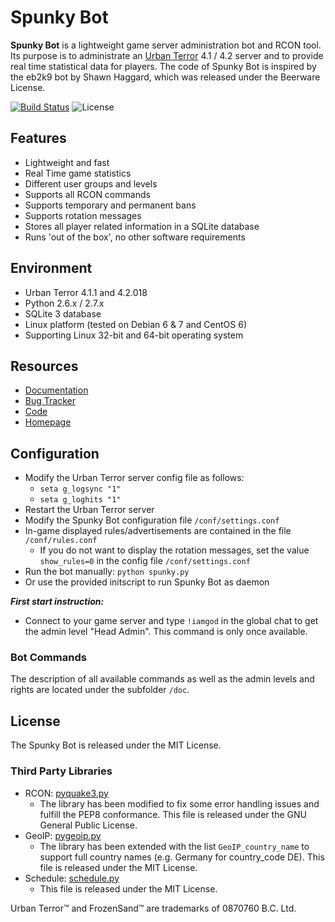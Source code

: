 # Spunky Bot

**Spunky Bot** is a lightweight game server administration bot and RCON tool.
Its purpose is to administrate an [Urban Terror](http://www.urbanterror.info) 4.1 / 4.2 server and to provide real time statistical data for players.
The code of Spunky Bot is inspired by the eb2k9 bot by Shawn Haggard, which was released under the Beerware License.

[![Build Status](https://travis-ci.org/SpunkyBot/spunkybot.png?branch=master)](https://travis-ci.org/SpunkyBot/spunkybot)
![License](http://img.shields.io/badge/license-MIT-blue.svg)

## Features
- Lightweight and fast
- Real Time game statistics
- Different user groups and levels
- Supports all RCON commands
- Supports temporary and permanent bans
- Supports rotation messages
- Stores all player related information in a SQLite database
- Runs 'out of the box', no other software requirements

## Environment
- Urban Terror 4.1.1 and 4.2.018
- Python 2.6.x / 2.7.x
- SQLite 3 database
- Linux platform (tested on Debian 6 & 7 and CentOS 6)
- Supporting Linux 32-bit and 64-bit operating system


## Resources
* [Documentation](https://github.com/SpunkyBot/spunkybot/wiki)
* [Bug Tracker](https://github.com/SpunkyBot/spunkybot/issues)
* [Code](https://github.com/SpunkyBot/spunkybot)
* [Homepage](http://www.spunkybot.de)


## Configuration
- Modify the Urban Terror server config file as follows:
	- `seta g_logsync "1"`
	- `seta g_loghits "1"`
- Restart the Urban Terror server
- Modify the Spunky Bot configuration file `/conf/settings.conf`
- In-game displayed rules/advertisements are contained in the file `/conf/rules.conf`
	- If you do not want to display the rotation messages, set the value `show_rules=0` in the config file `/conf/settings.conf`
- Run the bot manually: `python spunky.py`
- Or use the provided initscript to run Spunky Bot as daemon

**_First start instruction:_**

- Connect to your game server and type `!iamgod` in the global chat to get the admin level "Head Admin". This command is only once available.


### Bot Commands
The description of all available commands as well as the admin levels and rights are located under the subfolder `/doc`.


## License
The Spunky Bot is released under the MIT License.


### Third Party Libraries
 - RCON: [pyquake3.py](https://github.com/urthub/pyquake3)
	- The library has been modified to fix some error handling issues and fulfill the PEP8 conformance. This file is released under the GNU General Public License.
 - GeoIP: [pygeoip.py](https://github.com/urthub/pygeoip)
	- The library has been extended with the list `GeoIP_country_name` to support full country names (e.g. Germany for country_code DE). This file is released under the MIT License.
 - Schedule: [schedule.py](https://github.com/dbader/schedule)
	- This file is released under the MIT License. 

Urban Terror™ and FrozenSand™ are trademarks of 0870760 B.C. Ltd.
